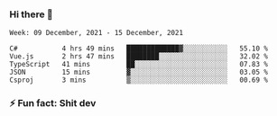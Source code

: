 ### Hi there 👋
<!--START_SECTION:waka-->
```text
Week: 09 December, 2021 - 15 December, 2021

C#           4 hrs 49 mins   █████████████▓░░░░░░░░░░░   55.10 % 
Vue.js       2 hrs 47 mins   ████████░░░░░░░░░░░░░░░░░   32.02 % 
TypeScript   41 mins         ██░░░░░░░░░░░░░░░░░░░░░░░   07.83 % 
JSON         15 mins         ▓░░░░░░░░░░░░░░░░░░░░░░░░   03.05 % 
Csproj       3 mins          ▒░░░░░░░░░░░░░░░░░░░░░░░░   00.69 % 
```
<!--END_SECTION:waka-->
<!--
**TG4LAaron/TG4LAaron** is a ✨ _special_ ✨ repository because its `README.md` (this file) appears on your GitHub profile.

Here are some ideas to get you started:

- 🔭 I’m currently working on ...
- 🌱 I’m currently learning ...
- 👯 I’m looking to collaborate on ...
- 🤔 I’m looking for help with ...
- 💬 Ask me about ...
- 📫 How to reach me: ...
- 😄 Pronouns: ...
- ⚡ Fun fact: ...
-->
### ⚡ Fun fact: Shit dev
